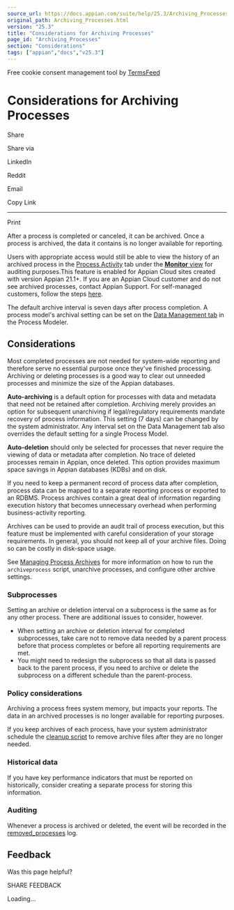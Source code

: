 ```yaml
---
source_url: https://docs.appian.com/suite/help/25.3/Archiving_Processes.html
original_path: Archiving_Processes.html
version: "25.3"
title: "Considerations for Archiving Processes"
page_id: "Archiving_Processes"
section: "Considerations"
tags: ["appian","docs","v25.3"]
---
```



Free cookie consent management tool by [TermsFeed](https://www.termsfeed.com/)

# Considerations for Archiving Processes

Share

Share via

LinkedIn

Reddit

Email

Copy Link

* * *

Print

After a process is completed or canceled, it can be archived. Once a process is archived, the data it contains is no longer available for reporting.

Users with appropriate access would still be able to view the history of an archived process in the [Process Activity](monitoring_view.html#process-activity) tab under the [**Monitor** view](monitoring_view.html) for auditing purposes.This feature is enabled for Appian Cloud sites created with version Appian 21.1+. If you are an Appian Cloud customer and do not see archived processes, contact Appian Support. For self-managed customers, follow the steps [here](Configuring_Archived_Processes.html).

The default archive interval is seven days after process completion. A process model's archival setting can be set on the [Data Management tab](process-model-object.html#data-management-tab) in the Process Modeler.

## Considerations

Most completed processes are not needed for system-wide reporting and therefore serve no essential purpose once they've finished processing. Archiving or deleting processes is a good way to clear out unneeded processes and minimize the size of the Appian databases.

**Auto-archiving** is a default option for processes with data and metadata that need not be retained after completion. Archiving merely provides an option for subsequent unarchiving if legal/regulatory requirements mandate recovery of process information. This setting (7 days) can be changed by the system administrator. Any interval set on the Data Management tab also overrides the default setting for a single Process Model.

**Auto-deletion** should only be selected for processes that never require the viewing of data or metadata after completion. No trace of deleted processes remain in Appian, once deleted. This option provides maximum space savings in Appian databases (KDBs) and on disk.

If you need to keep a permanent record of process data after completion, process data can be mapped to a separate reporting process or exported to an RDBMS. Process archives contain a great deal of information regarding execution history that becomes unnecessary overhead when performing business-activity reporting.

Archives can be used to provide an audit trail of process execution, but this feature must be implemented with careful consideration of your storage requirements. In general, you should not keep all of your archive files. Doing so can be costly in disk-space usage.

See [Managing Process Archives](Managing_Process_Archives.html) for more information on how to run the `archiveprocess` script, unarchive processes, and configure other archive settings.

### Subprocesses

Setting an archive or deletion interval on a subprocess is the same as for any other process. There are additional issues to consider, however.

-   When setting an archive or deletion interval for completed subprocesses, take care not to remove data needed by a parent process before that process completes or before all reporting requirements are met.
-   You might need to redesign the subprocess so that all data is passed back to the parent process, if you need to archive or delete the subprocess on a different schedule than the parent-process.

### Policy considerations

Archiving a process frees system memory, but impacts your reports. The data in an archived processes is no longer available for reporting purposes.

If you keep archives of each process, have your system administrator schedule the [cleanup script](Data_Maintenance.html#cleanup-script) to remove archive files after they are no longer needed.

### Historical data

If you have key performance indicators that must be reported on historically, consider creating a separate process for storing this information.

### Auditing

Whenever a process is archived or deleted, the event will be recorded in the [removed\_processes](Logging.html#removed-processes) log.

## Feedback

Was this page helpful?

SHARE FEEDBACK

Loading...
